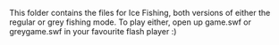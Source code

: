 This folder contains the files for Ice Fishing, both versions of either the regular or grey fishing mode. To play either, open up game.swf or greygame.swf in your favourite flash player :) 
